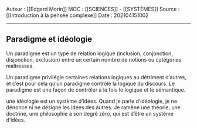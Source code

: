 Auteur : [[Edgard Morin]]
MOC : [[SCIENCES]] - [[SYSTÈMES]]
Source : [[Introduction à la pensée complexe]]
Date : 202104151002
***

## Paradigme et idéologie
Un paradigme est un type de relation logique (inclusion, conjonction, disjonction, exclusion) entre un certain nombre de notions ou catégories maîtresses.

Un paradigme privilégie certaines relations logiques au détriment d’autres, et c’est pour cela qu’un paradigme contrôle la logique du discours. Le paradigme est une façon de contrôler à la fois le logique et le sémantique.

une idéologie est un système d’idées. Quand je parle d’idéologie, je ne dénonce ni ne désigne les idées des autres. Je ramène une théorie, une doctrine, une philosophie à son degré zéro, qui est d’être un système d’idées.